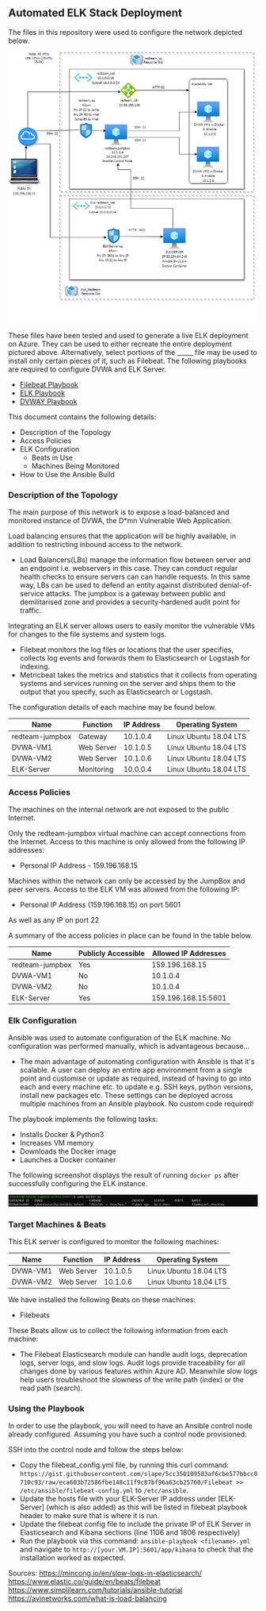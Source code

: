 ## Automated ELK Stack Deployment

The files in this repository were used to configure the network depicted below.

![image](Images/Network-ELK.jpg)

These files have been tested and used to generate a live ELK deployment on Azure. They can be used to either recreate the entire deployment pictured above. Alternatively, select portions of the _____ file may be used to install only certain pieces of it, such as Filebeat.
The following playbooks are required to configure DVWA and ELK Server.

  - [Filebeat Playbook](ansible/roles/filebeat-playbook.yml)
  - [ELK Playbook](ansible/elk-pentest.yml)
  - [DVWAY Playbook](ansible/pentest.yml)

This document contains the following details:
- Description of the Topology
- Access Policies
- ELK Configuration
  - Beats in Use
  - Machines Being Monitored
- How to Use the Ansible Build


### Description of the Topology

The main purpose of this network is to expose a load-balanced and monitored instance of DVWA, the D*mn Vulnerable Web Application.

Load balancing ensures that the application will be highly available, in addition to restricting inbound access to the network.
- Load Balancers(LBs) manage the information flow between server and an endpoint i.e. webservers in this case. They can conduct regular health checks to ensure servers can
can handle requests. In this same way, LBs can be used to defend an entity against distributed denial-of-service attacks. 
The jumpbox is a gateway between public and demilitarised zone and provides a security-hardened audit point for traffic.

Integrating an ELK server allows users to easily monitor the vulnerable VMs for changes to the file systems and system logs.
- Filebeat monitors the log files or locations that the user specifies, collects log events and forwards them to Elasticsearch or Logstash for indexing.
- Metricbeat takes the metrics and statistics that it collects from operating systems and services running on the server and ships them to the output that you specify, such as Elasticsearch or Logstash.

The configuration details of each machine may be found below.


| Name          | Function   | IP Address  | Operating System     |
|---------------|------------|-------------|----------------------|
|redteam-jumpbox|Gateway     |10.1.0.4     |Linux Ubuntu 18.04 LTS|
| DVWA-VM1      |Web Server  |10.1.0.5     |Linux Ubuntu 18.04 LTS|
| DVWA-VM2      |Web Server  |10.1.0.6     |Linux Ubuntu 18.04 LTS|
| ELK-Server    |Monitoring  |10.0.0.4     |Linux Ubuntu 18.04 LTS|

### Access Policies

The machines on the internal network are not exposed to the public Internet. 

Only the redteam-jumpbox virtual machine can accept connections from the Internet. Access to this machine is only allowed from the following IP addresses:
- Personal IP Address - 159.196.168.15

Machines within the network can only be accessed by the JumpBox and peer servers. Access to the ELK VM was allowed from the following IP:
- Personal IP Address (159.196.168.15) on port 5601

As well as any IP on port 22

A summary of the access policies in place can be found in the table below.

| Name          |Publicly Accessible | Allowed IP Addresses       |
|---------------|--------------------|----------------------------|
|redteam-jumpbox|     Yes            |159.196.168.15              |
| DVWA-VM1      |     No             |10.1.0.4                    |
| DVWA-VM2      |     No             |10.1.0.4                    |
| ELK-Server    |     Yes            |159.196.168.15:5601         |


### Elk Configuration

Ansible was used to automate configuration of the ELK machine. No configuration was performed manually, which is advantageous because...
- The main advantage of automating configuration with Ansible is that it's scalable. A user can deploy an entire app environment from a 
single point and customise or update as required, instead of having to go into each and every machine etc. to update e.g. SSH keys,
python versions, install new packages etc. These settings can be deployed across multiple machines from an Ansible playbook. No custom code required!

The playbook implements the following tasks:

- Installs Docker & Python3
- Increases VM memory
- Downloads the Docker image
- Launches a Docker container

The following screenshot displays the result of running `docker ps` after successfully configuring the ELK instance.

![image](Images/docker_ps_output.jpg)

### Target Machines & Beats
This ELK server is configured to monitor the following machines:

| Name          | Function   | IP Address  | Operating System     |
|---------------|------------|-------------|----------------------|
| DVWA-VM1      |Web Server  |10.1.0.5     |Linux Ubuntu 18.04 LTS|
| DVWA-VM2      |Web Server  |10.1.0.6     |Linux Ubuntu 18.04 LTS|

We have installed the following Beats on these machines:
- Filebeats

These Beats allow us to collect the following information from each machine:
- The Filebeat Elasticsearch module can handle audit logs, deprecation logs, server logs, and slow logs. Audit logs provide traceability for all changes done by various features within Azure AD.
Meanwhile slow logs help users troubleshoot the slowness of the write path (index) or the read path (search). 

### Using the Playbook
In order to use the playbook, you will need to have an Ansible control node already configured. Assuming you have such a control node provisioned: 

SSH into the control node and follow the steps below:
- Copy the filebeat_config.yml file, by running this curl command: `https://gist.githubusercontent.com/slape/5cc350109583af6cbe577bbcc0710c93/raw/eca603b72586fbe148c11f9c87bf96a63cb25760/Filebeat >> /etc/ansible/filebeat-config.yml` to `/etc/ansible`.
- Update the hosts file with your ELK-Server IP address under [ELK-Server] (which is also added) as this will be listed in filebeat playbook header to make sure that is where it is run.
- Update the filebeat config file to include the private IP of ELK Server in Elasticsearch and Kibana sections (line 1106 and 1806 respectively)
- Run the playbook via this command: `ansible-playbook <filename>.yml` and navigate to `http://[your.VM.IP]:5601/app/kibana` to check that the installation worked as expected.


Sources:
https://mincong.io/en/slow-logs-in-elasticsearch/
https://www.elastic.co/guide/en/beats/filebeat
https://www.simplilearn.com/tutorials/ansible-tutorial
https://avinetworks.com/what-is-load-balancing
